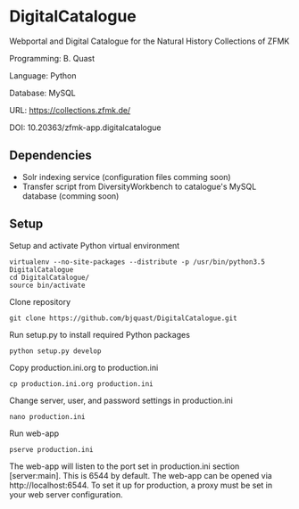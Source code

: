 # DigitalCatalogue
Webportal and Digital Catalogue for the Natural History Collections of ZFMK

Programming: B. Quast

Language: Python

Database: MySQL

URL: https://collections.zfmk.de/

DOI: 10.20363/zfmk-app.digitalcatalogue


## Dependencies

* Solr indexing service (configuration files comming soon)
* Transfer script from DiversityWorkbench to catalogue's MySQL database (comming soon)


## Setup

Setup and activate Python virtual environment
  
    virtualenv --no-site-packages --distribute -p /usr/bin/python3.5 DigitalCatalogue
    cd DigitalCatalogue/
    source bin/activate
    
Clone repository

    git clone https://github.com/bjquast/DigitalCatalogue.git

Run setup.py to install required Python packages

    python setup.py develop

Copy production.ini.org to production.ini

    cp production.ini.org production.ini

Change server, user, and password settings in production.ini

    nano production.ini

Run web-app

    pserve production.ini


The web-app will listen to the port set in production.ini section [server:main]. This is 6544 by default. The web-app can be opened via http://localhost:6544. To set it up for production, a proxy must be set in your web server configuration.
